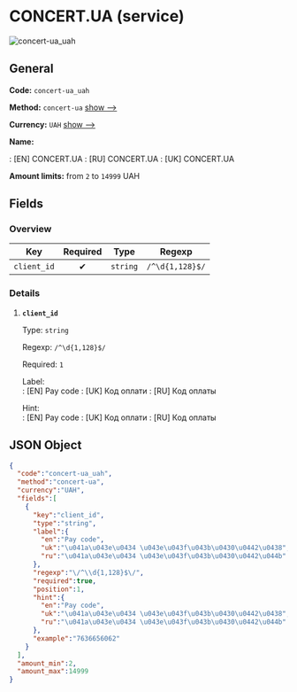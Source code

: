 
# CONCERT.UA (service) 
![concert-ua_uah](https://static.openfintech.io/payout_methods/concert-ua_uah/logo.svg?w=400&c=v0.59.26#w24)  

## General 
 
**Code:** `concert-ua_uah` 
 
**Method:** `concert-ua` [show -->](/payout-methods/concert-ua/) 
 
**Currency:** `UAH` [show -->](/currencies/UAH/) 
 
**Name:** 
 
:	[EN] CONCERT.UA 
:	[RU] CONCERT.UA 
:	[UK] CONCERT.UA 
 
**Amount limits:** from `2` to `14999` UAH 

## Fields 

### Overview 

|Key|Required|Type|Regexp| 
|:---:|:---:|:---:|:---:| 
|`client_id`|✔|`string`|`/^\d{1,128}$/`| 
 

### Details 
 
1. **`client_id`** 
 
	Type: `string` 
 
	Regexp: `/^\d{1,128}$/` 
 
	Required: `1` 
 
	Label:  
	: [EN] Pay code 
	: [UK] Код оплати 
	: [RU] Код оплаты 
 
	Hint:  
	: [EN] Pay code 
	: [UK] Код оплати 
	: [RU] Код оплаты 
 

## JSON Object 

```json
{
  "code":"concert-ua_uah",
  "method":"concert-ua",
  "currency":"UAH",
  "fields":[
    {
      "key":"client_id",
      "type":"string",
      "label":{
        "en":"Pay code",
        "uk":"\u041a\u043e\u0434 \u043e\u043f\u043b\u0430\u0442\u0438",
        "ru":"\u041a\u043e\u0434 \u043e\u043f\u043b\u0430\u0442\u044b"
      },
      "regexp":"\/^\\d{1,128}$\/",
      "required":true,
      "position":1,
      "hint":{
        "en":"Pay code",
        "uk":"\u041a\u043e\u0434 \u043e\u043f\u043b\u0430\u0442\u0438",
        "ru":"\u041a\u043e\u0434 \u043e\u043f\u043b\u0430\u0442\u044b"
      },
      "example":"7636656062"
    }
  ],
  "amount_min":2,
  "amount_max":14999
}
```  
